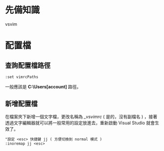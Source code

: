 # 先備知識
vsvim 

# 配置檔
## **查詢配置檔路徑**
```
:set vimrcPaths
```
一般應該是 **C:\\Users\[account]** 路徑。

## 新增配置檔
在檔案夾下新增一個文字檔，更改名稱為 *_vsvimrc* ( 是的，沒有副檔名 ) ，接著透過文字編輯器就可以將一般常用的設定放進去，重新啟動 Visual Studio 就會生效了。

```
"設定 <esc> 快捷鍵 jj ( 方便切換到 normal 模式 )
:inoremap jj <esc> 
```

